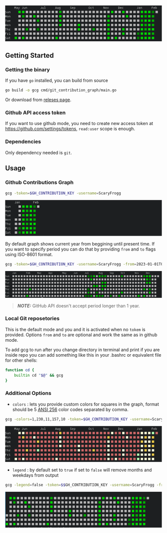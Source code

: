 
![screenshot](assets/product-screenshot.png)
## Getting Started

### Getting the binary
If you have `go` installed, you can build from source
```sh
go build -o gcg cmd/git_contribution_graph/main.go
```
Or download from [releses page](https://github.com/ScaryFrogg/git_contribution_graph/releases/).

### Github API access token
If you want to use github mode, you need to create new access token at https://github.com/settings/tokens, `read:user` scope is enough.

### Dependencies
Only dependency needed is `git`.

## Usage

### Github Contributions Graph
```sh
gcg -token=$GH_CONTRIBUTION_KEY -username=ScaryFrogg
```
![screenshot](assets/defaults.png)

By default graph shows current year from beggining until present time. If you want to specify period you can do that by providing `from` and `to` flags using ISO-8601 format.
```sh
gcg -token=$GH_CONTRIBUTION_KEY -username=ScaryFrogg -from=2023-01-01T00:00:00Z -to=2023-12-31T23:59:00Z 
```
![screenshot](assets/to-from-options.png)
> **_NOTE:_**  GitHub API doesn't accept period longer than 1 year.

### Local Git reposetories
This is the default mode and you and it is activated when no `tokem` is provided.
Options `from` and `to` are optional and work the same as in github mode.

To add gcg to run after you change directory in terminal and print if you are inside repo you can add something like this in your .bashrc or equivalent file for other shells:

```bash
function cd {
    builtin cd "$@" && gcg
}
```

### Additional Options
* `colors` : lets you provide custom colors for squares in the graph, format should be 5 [ANSI 256](https://hexdocs.pm/color_palette/ansi_color_codes.html) color codes separated by comma.
```bash
gcg -colors=1,230,11,157,10 -token=$GH_CONTRIBUTION_KEY -username=ScaryFrogg -from=2024-05-23T00:00:00Z 
```
![customColors](assets/colors-option.png)
* `legend` :  by default set to `true` if set to `false` will remove months and weekdays from output
 ```bash
gcg -legend=false -token=$$GH_CONTRIBUTION_KEY -username=ScaryFrogg -from=2024-05-23T00:00:00Z 
```

![noLegend screenshot](assets/no-legend-option.png)
